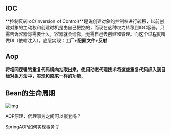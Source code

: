 ## IOC

**控制反转IoC(Inversion of Control)**是说创建对象的控制权进行转移，以前创建对象的主动权和创建时机是由自己把控的，而现在这种权力转移到IOC容器。只需告诉容器你需要什么，容器就会给你，无需自己去创建和管理。而这个过程就叫做DI（依赖注入）。底层实现：**工厂+配置文件+反射**

## Aop

**将相同逻辑的重复代码横向抽取出来，使用动态代理技术将这些重复代码织入到目标对象方法中，实现和原来一样的功能**。

## Bean的生命周期

![img](https://img2018.cnblogs.com/common/1335887/202002/1335887-20200221113539957-1726188246.png)



  AOP原理，代理事务之间可以嵌套吗？  

  SpringAOP如何实现事务？  